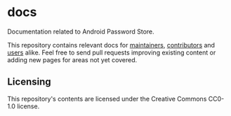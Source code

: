 # docs

Documentation related to Android Password Store.

This repository contains relevant docs for [maintainers], [contributors] and [users] alike. Feel free to send pull requests improving existing content or adding new pages for areas not yet covered.

## Licensing

This repository's contents are licensed under the Creative Commons CC0-1.0 license.

[maintainers]: maintainers
[contributors]: contributors
[users]: users
